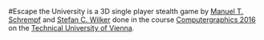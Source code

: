 #Escape the University
 is a 3D single player stealth game by [Manuel T. Schrempf](mailto:e0920136@student.tuwien.ac.at) and [Stefan C. Wilker](mailto:e0920293@student.tuwien.ac.at) done in the course [Computergraphics 2016](https://tiss.tuwien.ac.at/course/educationDetails.xhtml?windowId=34f&semester=2016S&courseNr=186831) on the [Technical University of Vienna](http://www.tuwien.ac.at/en/tuwien_home/).
